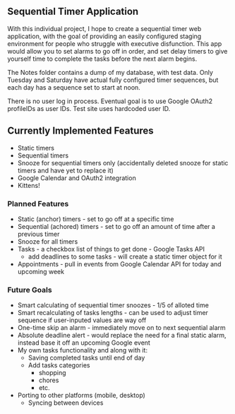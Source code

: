 ## Sequential Timer Application

With this individual project, I hope to create a sequential timer web application, with the goal of providing an easily configured staging environment for people who struggle with executive disfunction. This app would allow you to set alarms to go off in order, and set delay timers to give yourself time to complete the tasks before the next alarm begins.

The Notes folder contains a dump of my database, with test data. Only Tuesday and Saturday have actual fully configured timer sequences, but each day has a sequence set to start at noon.

There is no user log in process. Eventual goal is to use Google OAuth2 profileIDs as user IDs. Test site uses hardcoded user ID.

## Currently Implemented Features
* Static timers
* Sequential timers
* Snooze for sequential timers only (accidentally deleted snooze for static timers and have yet to replace it)
* Google Calendar and OAuth2 integration
* Kittens!

### Planned Features
* Static (anchor) timers - set to go off at a specific time
* Sequential (achored) timers - set to go off an amount of time after a previous timer
* Snooze for all timers
* Tasks - a checkbox list of things to get done - Google Tasks API
	- add deadlines to some tasks - will create a static timer object for it
* Appointments - pull in events from Google Calendar API for today and upcoming week

### Future Goals
* Smart calculating of sequential timer snoozes - 1/5 of alloted time
* Smart recalculating of tasks lengths - can be used to adjust timer sequence if user-inputed values are way off
* One-time skip an alarm - immediately move on to next sequential alarm
* Absolute deadline alert - would replace the need for a final static alarm, instead base it off an upcoming Google event
* My own tasks functionality and along with it:
	* Saving completed tasks until end of day
	* Add tasks categories
		- shopping
		- chores
		- etc.
* Porting to other platforms (mobile, desktop)
	- Syncing between devices
